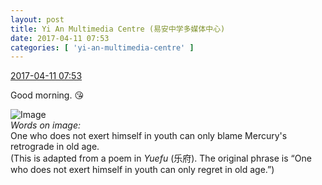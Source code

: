 ```yaml
---
layout: post
title: Yi An Multimedia Centre (易安中学多媒体中心)
date: 2017-04-11 07:53
categories: [ 'yi-an-multimedia-centre' ]
---
```


<div class="weibo-info">
  <a href="http://weibo.com/6196825252/EDY1onHRP">2017-04-11 07:53</a>
</div>

Good morning. :kissing_heart:

<!-- more -->

![Image](http://wx2.sinaimg.cn/mw690/006Lnfkoly1feienh6cppj30qo0qoabr.jpg)  
*Words on image:*  
One who does not exert himself in youth can only blame Mercury's retrograde in old age.  
(This is adapted from a poem in *Yuefu* (乐府). The original phrase is “One who does not exert himself in youth can only regret in old age.”)

